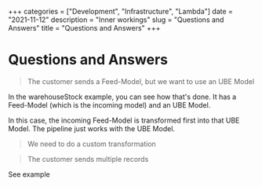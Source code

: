 +++ categories = ["Development", "Infrastructure", "Lambda"]
date = "2021-11-12"
description = "Inner workings"
slug = "Questions and Answers"
title = "Questions and Answers"
+++

# Questions and Answers

> The customer sends a Feed-Model, but we want to use an UBE Model

In the warehouseStock example, you can see how that's done.
It has a Feed-Model (which is the incoming model) and an UBE Model.

In this case, the incoming Feed-Model is transformed first into that UBE Model.
The pipeline just works with the UBE Model.

> We need to do a custom transformation

> The customer sends multiple records

See example

